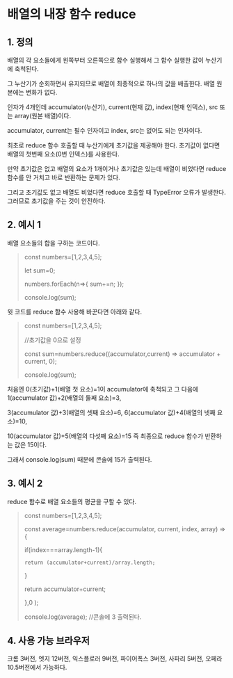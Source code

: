 # 배열의 내장 함수 reduce

## 1. 정의
배열의 각 요소들에게 왼쪽부터 오른쪽으로 함수 실행해서 그 함수 실행한 값이 누산기에 축척된다. 

그 누산기가 순회하면서 유지되므로 배열이 최종적으로 하나의 값을 배출한다. 배열 원본에는 변화가 없다.

인자가 4개인데 accumulator(누산기), current(현재 값), index(현재 인덱스), src 또는 array(원본 배열)이다. 

accumulator, current는 필수 인자이고 index, src는 없어도 되는 인자이다.

최초로 reduce 함수 호출할 때 누산기에게 초기값을 제공해야 한다. 초기값이 없다면 배열의 첫번째 요소(0번 인덱스)를 사용한다.

만약 초기값은 없고 배열의 요소가 1개이거나 초기값은 있는데 배열이 비었다면 reduce 함수를 안 거치고 바로 반환하는 문제가 있다.

그리고 초기값도 없고 배열도 비었다면 reduce 호출할 때 TypeError 오류가 발생한다. 그러므로 초기값을 주는 것이 안전하다. 


## 2. 예시 1
배열 요소들의 합을 구하는 코드이다.

> const numbers=[1,2,3,4,5];
> 
> let sum=0;
> 
> numbers.forEach(n=>{ sum+=n; });
> 
> console.log(sum);
> 

윗 코드를 reduce 함수 사용해 바꾼다면 아래와 같다.


> const numbers=[1,2,3,4,5];
> 
> //초기값을 0으로 설정
> 
> const sum=numbers.reduce((accumulator,current) => accumulator + current, 0); 
> 
> console.log(sum);

처음엔 0(초기값)+1(배열 첫 요소)=1이 accumulator에 축척되고 그 다음에 1(accumulator 값)+2(배열의 둘째 요소)=3,

3(accumulator 값)+3(배열의 셋째 요소)=6, 6(accumulator 값)+4(배열의 넷째 요소)=10,

10(accumulator 값)+5(배열의 다섯째 요소)=15 즉 최종으로 reduce 함수가 반환하는 값은 15이다.

그래서 console.log(sum) 때문에 콘솔에 15가 출력된다.

## 3. 예시 2
reduce 함수로 배열 요소들의 평균을 구할 수 있다.

> const numbers=[1,2,3,4,5];
>
> const average=numbers.reduce(accumulator, current, index, array) => {
> 
>   if(index===array.length-1){
> 
>     return (accumulator+current)/array.length;
> 
>   }
> 
>    return accumulator+current;
> 
> },0 );
>
> console.log(average); //콘솔에 3 출력된다.
> 
## 4. 사용 가능 브라우저
크롬 3버전, 엣지 12버전, 익스플로러 9버전, 파이어폭스 3버전, 사파리 5버전, 오페라 10.5버전에서 가능하다.
